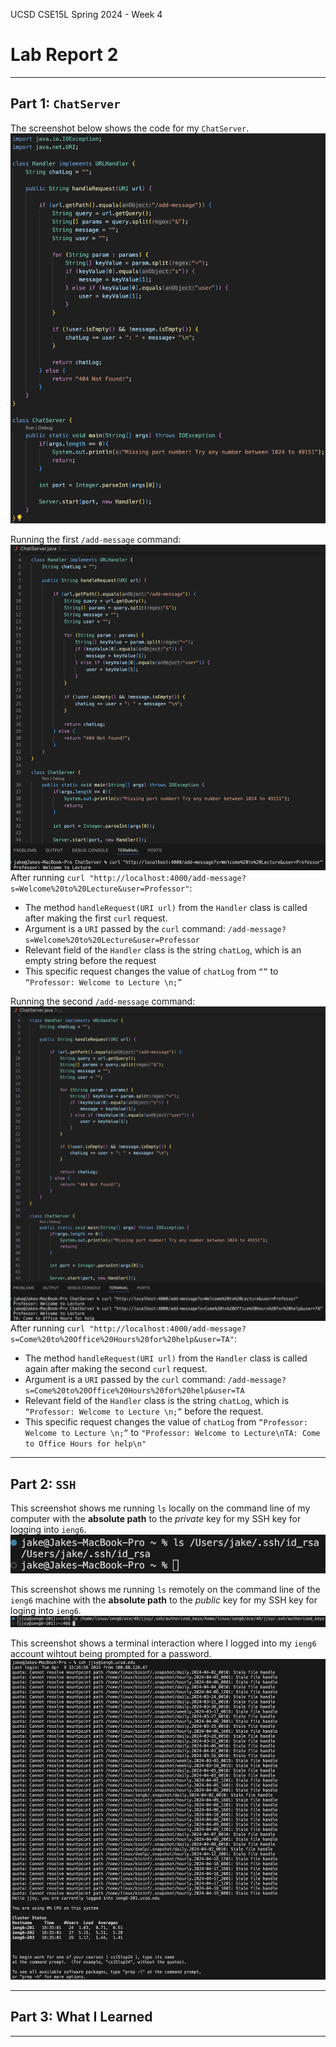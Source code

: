 UCSD CSE15L Spring 2024 - Week 4
# Lab Report 2 
---
## Part 1: `ChatServer`

The screenshot below shows the code for my `ChatServer`.
![Image](Lab2Photo1.png)

Running the first `/add-message` command:
![Image](Lab2Photo2.png)
After running `curl "http://localhost:4000/add-message?s=Welcome%20to%20Lecture&user=Professor"`:
* The method `handleRequest(URI url)` from the `Handler` class is called after making the first `curl` request.
* Argument is a `URI` passed by the `curl` command: `/add-message?s=Welcome%20to%20Lecture&user=Professor`
* Relevant field of the `Handler` class is the string `chatLog`, which is an empty string before the request
* This specific request changes the value of `chatLog` from `“”` to `“Professor: Welcome to Lecture \n;”`

Running the second `/add-message` command:
![Image](Lab2Photo3.png)
After running `curl "http://localhost:4000/add-message?s=Come%20to%20Office%20Hours%20for%20help&user=TA"`:
* The method `handleRequest(URI url)` from the `Handler` class is called again after making the second `curl` request.
* Argument is a `URI` passed by the `curl` command: `/add-message?s=Come%20to%20Office%20Hours%20for%20help&user=TA`
* Relevant field of the `Handler` class is the string `chatLog`, which is `“Professor: Welcome to Lecture \n;”` before the request.
* This specific request changes the value of `chatLog` from `“Professor: Welcome to Lecture \n;”` to `"Professor: Welcome to Lecture\nTA: Come to Office Hours for help\n"` 

---
## Part 2: `SSH`

This screenshot shows me running `ls` locally on the command line of my computer with the **absolute path** to the *private* key for my SSH key for logging into `ieng6`.
![Image](Lab2Photo4.png)

This screenshot shows me running `ls` remotely on the command line of the `ieng6` machine with the **absolute path** to the *public* key for my SSH key for loging into `ieng6`.
![Image](Lab2Photo5.png)

This screenshot shows a terminal interaction where I logged into my `ieng6` account wihtout being prompted for a password.
![Image](Lab2Photo6.png)

---
## Part 3: What I Learned
---
